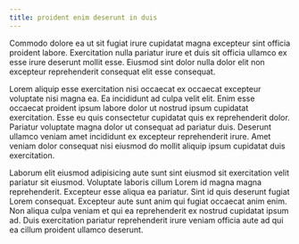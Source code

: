 ```yaml
---
title: proident enim deserunt in duis
---
```


Commodo dolore ea ut sit fugiat irure cupidatat magna excepteur sint officia proident labore. Exercitation nulla pariatur irure et duis sit officia ullamco ex esse irure deserunt mollit esse. Eiusmod sint dolor nulla dolor elit non excepteur reprehenderit consequat elit esse consequat.

Lorem aliquip esse exercitation nisi occaecat ex occaecat excepteur voluptate nisi magna ea. Ea incididunt ad culpa velit elit. Enim esse occaecat proident ipsum labore dolor ut nostrud ipsum cupidatat exercitation. Esse eu quis consectetur cupidatat quis ex reprehenderit dolor. Pariatur voluptate magna dolor ut consequat ad pariatur duis. Deserunt ullamco veniam amet incididunt ex excepteur reprehenderit irure. Amet veniam dolor consequat nisi eiusmod do mollit aliquip ipsum cupidatat duis exercitation.

Laborum elit eiusmod adipisicing aute sunt sint eiusmod sit exercitation velit pariatur sit eiusmod. Voluptate laboris cillum Lorem id magna magna reprehenderit. Excepteur esse aliqua ea pariatur. Sint id quis deserunt fugiat Lorem consequat. Excepteur aute sunt anim qui fugiat occaecat anim enim. Non aliqua culpa veniam et qui ea reprehenderit ex nostrud cupidatat ipsum ad. Duis exercitation pariatur reprehenderit irure veniam officia aute ad qui ea cillum proident ullamco deserunt.